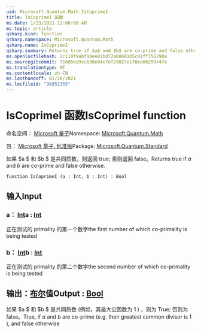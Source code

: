 ```yaml
---
uid: Microsoft.Quantum.Math.IsCoprimeI
title: IsCoprimeI 函数
ms.date: 1/23/2021 12:00:00 AM
ms.topic: article
qsharp.kind: function
qsharp.namespace: Microsoft.Quantum.Math
qsharp.name: IsCoprimeI
qsharp.summary: Returns true if $a$ and $b$ are co-prime and false otherwise.
ms.openlocfilehash: 2c110f9abf18ee81bd72a68601d5c41ff756290a
ms.sourcegitcommit: 71605ea9cc630e84e7ef29027e1f0ea06299747e
ms.translationtype: MT
ms.contentlocale: zh-CN
ms.lasthandoff: 01/26/2021
ms.locfileid: "98851355"
---
```

# <a name="iscoprimei-function"></a><span data-ttu-id="41961-102">IsCoprimeI 函数</span><span class="sxs-lookup"><span data-stu-id="41961-102">IsCoprimeI function</span></span>

<span data-ttu-id="41961-103">命名空间： [Microsoft 量子](xref:Microsoft.Quantum.Math)</span><span class="sxs-lookup"><span data-stu-id="41961-103">Namespace: [Microsoft.Quantum.Math](xref:Microsoft.Quantum.Math)</span></span>

<span data-ttu-id="41961-104">包： [Microsoft 量子. 标准版](https://nuget.org/packages/Microsoft.Quantum.Standard)</span><span class="sxs-lookup"><span data-stu-id="41961-104">Package: [Microsoft.Quantum.Standard](https://nuget.org/packages/Microsoft.Quantum.Standard)</span></span>


<span data-ttu-id="41961-105">如果 $a $ 和 $b $ 是共同质数，则返回 true; 否则返回 false。</span><span class="sxs-lookup"><span data-stu-id="41961-105">Returns true if $a$ and $b$ are co-prime and false otherwise.</span></span>

```qsharp
function IsCoprimeI (a : Int, b : Int) : Bool
```


## <a name="input"></a><span data-ttu-id="41961-106">输入</span><span class="sxs-lookup"><span data-stu-id="41961-106">Input</span></span>

### <a name="a--int"></a><span data-ttu-id="41961-107">a： [Int](xref:microsoft.quantum.lang-ref.int)</span><span class="sxs-lookup"><span data-stu-id="41961-107">a : [Int](xref:microsoft.quantum.lang-ref.int)</span></span>

<span data-ttu-id="41961-108">正在测试的 primality 的第一个数字</span><span class="sxs-lookup"><span data-stu-id="41961-108">the first number of which co-primality is being tested</span></span>


### <a name="b--int"></a><span data-ttu-id="41961-109">b： [Int](xref:microsoft.quantum.lang-ref.int)</span><span class="sxs-lookup"><span data-stu-id="41961-109">b : [Int](xref:microsoft.quantum.lang-ref.int)</span></span>

<span data-ttu-id="41961-110">正在测试的 primality 的第二个数字</span><span class="sxs-lookup"><span data-stu-id="41961-110">the second number of which co-primality is being tested</span></span>



## <a name="output--bool"></a><span data-ttu-id="41961-111">输出：[布尔](xref:microsoft.quantum.lang-ref.bool)值</span><span class="sxs-lookup"><span data-stu-id="41961-111">Output : [Bool](xref:microsoft.quantum.lang-ref.bool)</span></span>

<span data-ttu-id="41961-112">如果 $a $ 和 $b $ 是共同质数 (例如，其最大公因数为 1 ) ，则为 True; 否则为 false。</span><span class="sxs-lookup"><span data-stu-id="41961-112">True, if $a$ and $b$ are co-prime (e.g. their greatest common divisor is 1 ), and false otherwise</span></span>